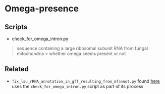 # Omega-presence

## Scripts

* check_for_omega_intron.py
>sequence containing a large ribosomal subunit RNA from fungal mitochondria > whether omega seems present or not


## Related

* `fix_lsu_rRNA_annotation_in_gff_resulting_from_mfannot.py` found [here](https://github.com/fomightez/sequencework/tree/master/Adjust_Annotation) uses the `check_for_omega_intron.py` script as part of its process
